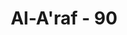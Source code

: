 ---
title: "Al-A'raf - 90"
no: 90
arabic_no: ٩٠
ayah: وَقَالَ الْمَلَاُ الَّذِيْنَ كَفَرُوْا مِنْ قَوْمِهٖ لَىِٕنِ اتَّبَعْتُمْ شُعَيْبًا ِانَّكُمْ اِذًا لَّخٰسِرُوْنَ
translation: "Dan pemuka-pemuka dari kaumnya (Syuaib) yang kafir berkata (kepada sesamanya), “Sesungguhnya jika kamu mengikuti Syuaib, tentu kamu menjadi orang-orang yang rugi.”"
tafsir: "Orang-orang kafir di antara kaum Nabi Syuaib, yaitu pemuka-pemuka mereka yang mengingkari ayat-ayat Allah dan mendustakan rasul-Nya sudah berbuat kezaliman, antara lain dengan menghalang-halangi orang lain untuk beriman kepada Nabi Syuaib dan agama yang dibawanya, mereka berkata: \"Jika kamu beriman dan mengikuti seruan Syuaib yang mengajak kepada agama tauhid, niscaya kamu akan merugi akibat perbuatan itu karena meninggalkan agama nenek moyang yang kamu anut selama ini. Kamu akan kehilangan kemuliaan dan kehormatan, karena dengan mengikuti Syuaib kamu akan menganggap bahwa nenek moyang kamu adalah orang-orang yang sesat dan akan diazab oleh Allah. Di samping itu, kamu juga akan kehilangan harta benda dan keuntungan yang berlipat ganda dalam perdagangan karena agama Syuaib tidak memperbolehkan melakukan penipuan dalam berjual beli, terutama mengenai takaran dan timbangan.\n\nPemuka-pemuka kaum Nabi Syuaib jelas bersikap angkuh dan kufur. Sikap angkuh ini timbul karena mereka berkuasa di negeri itu, sifat inilah yang mendorong mereka untuk mengeluarkan ancaman kepada Nabi Syuaib dan para pengikutnya untuk mengusir mereka dari Madyan. Sedang sifat kufur mereka telah menyebabkan mereka bertindak untuk menghalang-halangi orang lain menganut agama Allah yang dibawa oleh Nabi Syuaib. Mereka adalah orang-orang yang sesat, dan berusaha untuk menyesatkan orang lain."
---